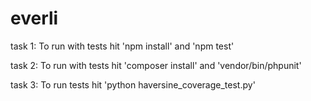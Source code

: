 # everli

task 1: To run with tests hit 'npm install' and 'npm test'

task 2: To run with tests hit 'composer install' and 'vendor/bin/phpunit'

task 3: To run tests hit 'python haversine_coverage_test.py'
